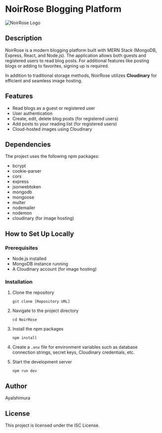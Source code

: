 # NoirRose Blogging Platform

![NoirRose Logo](https://res.cloudinary.com/dmgelthfq/image/upload/v1694951786/Logo-2_jiov7y.png)

## Description

NoirRose is a modern blogging platform built with MERN Stack (MongoDB, Express, React, and Node.js). The application allows both guests and registered users to read blog posts. For additional features like posting blogs or adding to favorites, signing up is required.

In addition to traditional storage methods, NoirRose utilizes **Cloudinary** for efficient and seamless image hosting.

## Features

- Read blogs as a guest or registered user
- User authentication
- Create, edit, delete blog posts (for registered users)
- Add posts to your reading list (for registered users)
- Cloud-hosted images using Cloudinary

## Dependencies

The project uses the following npm packages:

- bcrypt
- cookie-parser
- cors
- express
- jsonwebtoken
- mongodb
- mongoose
- multer
- nodemailer
- nodemon
- cloudinary (for image hosting)

## How to Set Up Locally

### Prerequisites

- Node.js installed
- MongoDB instance running
- A Cloudinary account (for image hosting)

### Installation

1. Clone the repository

   ```
   git clone [Repository URL]
   ```

2. Navigate to the project directory

   ```
   cd NoirRose
   ```

3. Install the npm packages

   ```
   npm install
   ```

4. Create a `.env` file for environment variables such as database connection strings, secret keys, Cloudinary credentials, etc.

5. Start the development server

   ```
   npm run dev
   ```

## Author

AyaIshimura

## License

This project is licensed under the ISC License.
